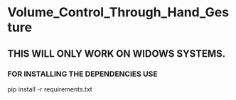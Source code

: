 # Volume_Control_Through_Hand_Gesture

## THIS WILL ONLY WORK ON WIDOWS SYSTEMS.

### FOR INSTALLING THE DEPENDENCIES USE


pip install -r requirements.txt
